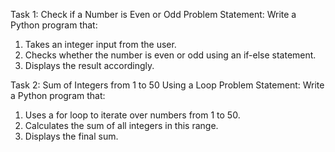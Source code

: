 Task 1: Check if a Number is Even or Odd
  Problem Statement:  Write a Python program that:
  1. 	Takes an integer input from the user.
  2. 	Checks whether the number is even or odd using an if-else statement.
  3. 	Displays the result accordingly.
 	
Task 2: Sum of Integers from 1 to 50 Using a Loop
  Problem Statement: Write a Python program that:
  1.   Uses a for loop to iterate over numbers from 1 to 50.
  2.   Calculates the sum of all integers in this range.
  3.   Displays the final sum.
